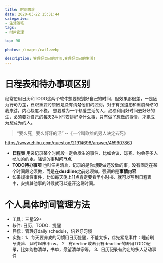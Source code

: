 ```yaml
---
title: 时间管理
date: 2020-03-22 15:01:44
categories:
- 生活随笔
tags:
- 时间管理

top: 90

photos: /images/cat1.webp

description: 管理好自己的时间,管理好自己的生活!     
---
```



# 日程表和待办事项区别
经常使用日历和TODO这两个软件想要规划好自己的时间，但效果都很差，一是因为行动力差，但跟重要的原因是没有清楚他们的区别，对于有强迫症和重度纠结的我来讲，内心极度不稳。
想要成为一个热爱生活的人，必须利用好时间去好好的生，必须要对自己的每天24小时安排好卓什么事，只有做了想做的事情，才能成为想成为的人。
> “要么死，要么好好的活”   --《一个叫欧维的男人决定去死》

https://www.zhihu.com/question/21914698/answer/459907860
<!--more-->
- **日程表**
用来记录某个时间段一定会发生的事件，比如会议、球赛、约会等多人参加的约定。强调的事**时间节点**
- **TODO待办事项**
也叫任务清单，记录的是你想要做还没做的事，没有固定在某个时间段必须做，而是在**deadline**之前必须做。强调的是**事情内容**
- 如果规律性事件，比如每天晚上11点肯定要看半小时书，就可以写到日程表中，安排其他事的时候就可以避开这段时间。

# 个人具体时间管理方法
- 工具：三星S9+
- 软件: 日历，TODO，提醒
- 目标：管理好daily schedule，培养好习惯
- 实施：1、每天要养成的习惯用日历提醒，不能太多，优先紧急事件：睡前刷牙洗脸、及时起床不zw。
2、有dedline或者没有deadline的都用TODO记录，比如购物清单，书单，愿望清单等等。
3、日历记录有约定的多人活动事件
